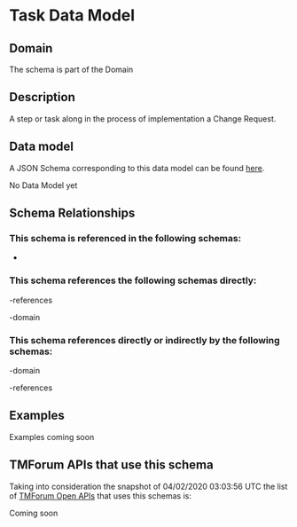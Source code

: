 # Task Data Model

## Domain

The  schema is part of the  Domain

## Description

A step or task along in the process of implementation a Change Request.

## Data model

A JSON Schema corresponding to this data model can be found
[here](https://github.com/tmforum-rand/schemas/blob/candidates/Common/Task.schema.json).

No Data Model yet

## Schema Relationships

### This schema is referenced in the following schemas:

-

### This schema references the following schemas directly:

-references

-domain

### This schema references directly or indirectly by the following schemas:

-domain

-references



## Examples

Examples coming soon

## TMForum APIs that use this schema

Taking into consideration the snapshot of 04/02/2020 03:03:56 UTC the list of [TMForum Open APIs](https://www.tmforum.org/open-apis/) that uses this schemas is:

Coming soon